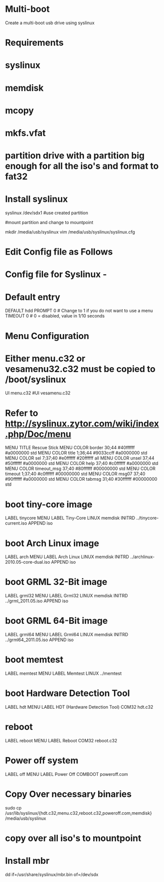 # Multi-boot
Create a multi-boot usb drive using syslinux
# Requirements
  # syslinux
  # memdisk
  # mcopy
  # mkfs.vfat
  
  
# partition drive with a partition big enough for all the iso's and format to fat32

# Install syslinux
syslinux /dev/sdx1 #use created partition

#mount partition and change to mountpoint

mkdir /media/usb/syslinux
vim /media/usb/syslinux/syslinux.cfg

# Edit Config file as Follows

# Config file for Syslinux -
# Default entry
DEFAULT hdd
PROMPT 0        # Change to 1 if you do not want to use a menu
TIMEOUT 0       # 0 = disabled, value in 1/10 seconds
 
# Menu Configuration
# Either menu.c32 or vesamenu32.c32 must be copied to /boot/syslinux 
UI menu.c32
#UI vesamenu.c32
 
# Refer to http://syslinux.zytor.com/wiki/index.php/Doc/menu
MENU TITLE Rescue Stick
MENU COLOR border       30;44   #40ffffff #a0000000 std
MENU COLOR title        1;36;44 #9033ccff #a0000000 std
MENU COLOR sel          7;37;40 #e0ffffff #20ffffff all
MENU COLOR unsel        37;44   #50ffffff #a0000000 std
MENU COLOR help         37;40   #c0ffffff #a0000000 std
MENU COLOR timeout_msg  37;40   #80ffffff #00000000 std
MENU COLOR timeout      1;37;40 #c0ffffff #00000000 std
MENU COLOR msg07        37;40   #90ffffff #a0000000 std
MENU COLOR tabmsg       31;40   #30ffffff #00000000 std
 
# boot tiny-core image
LABEL tinycore
	MENU LABEL Tiny-Core
	LINUX memdisk
	INITRD ../tinycore-current.iso
	APPEND iso
# boot Arch Linux image
LABEL arch
	MENU LABEL Arch Linux
	LINUX memdisk
	INITRD ../archlinux-2010.05-core-dual.iso
	APPEND iso
# boot GRML 32-Bit image
LABEL grml32
	MENU LABEL Grml32
	LINUX memdisk
	INITRD ../grml_2011.05.iso
	APPEND iso
# boot GRML 64-Bit image
LABEL grml64
	MENU LABEL Grml64
	LINUX memdisk
	INITRD ../grml64_2011.05.iso
	APPEND iso
# boot memtest
LABEL memtest
        MENU LABEL Memtest
	LINUX ../memtest
# boot Hardware Detection Tool
LABEL hdt
        MENU LABEL HDT (Hardware Detection Tool)
        COM32 hdt.c32
# reboot
LABEL reboot
        MENU LABEL Reboot
        COM32 reboot.c32
# Power off system
LABEL off
        MENU LABEL Power Off
        COMBOOT poweroff.com


# Copy Over necessary binaries
sudo cp /usr/lib/syslinux/{hdt.c32,menu.c32,reboot.c32,poweroff.com,memdisk} /media/usb/syslinux

# copy over all iso's to mountpoint

# Install mbr
dd if=/usr/share/syslinux/mbr.bin of=/dev/sdx

